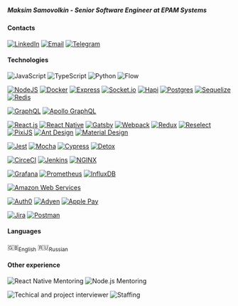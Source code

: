 ##### Maksim Samovolkin - Senior Software Engineer at EPAM Systems

#### Contacts
[![LinkedIn](https://img.shields.io/badge/-LinkedIn-0A66C2?logo=LinkedIn)](https://linkedin.com/in/samovolkin)
[![Email](https://img.shields.io/badge/Email-samovolkinmaxim%40gmail.com-blue?logo=Gmail)](mailto:samovolkinmaxim@gmail.com)
[![Telegram](https://img.shields.io/badge/-Telegram-blue?logo=Telegram)](https://t.me/samovolkin)

#### Technologies
![JavaScript](https://img.shields.io/badge/-JavaScript-14161A?logo=JavaScript)
![TypeScript](https://img.shields.io/badge/-TypeScript-14161A?logo=TypeScript)
![Python](https://img.shields.io/badge/-Python-3776AB?logo=Python&logoColor=white)
![Flow](https://img.shields.io/badge/-Flow.js-edc824)


[![NodeJS](https://img.shields.io/badge/-Node.js-14161A?logo=Node.js)](https://nodejs.org/en/)
[![Docker](https://img.shields.io/badge/-Docker-2496ED?logo=Docker&logoColor=ffffff)](https://www.docker.com/)
[![Express](https://img.shields.io/badge/-Express-000000?logo=Express)](https://expressjs.com)
[![Socket.io](https://img.shields.io/badge/-Socket.io-010101?logo=Socket.io)](https://socket.io/)
[![Hapi](https://img.shields.io/badge/-Hapi-df853c)](https://hapi.dev/)
[![Postgres](https://img.shields.io/badge/-PostgreSQL-336791?logo=PostgreSQL&logoColor=ffffff)](https://www.postgresql.org/)
[![Sequelize](https://img.shields.io/badge/-Sequelize-52B0E7?logo=Sequelize&logoColor=ffffff)](https://sequelize.org/master/)
[![Redis](https://img.shields.io/badge/-Redis-DC382D?logo=Redis&logoColor=ffffff)](https://redis.io/)


[![GraphQL](https://img.shields.io/badge/-GraphQL-E10098?logo=GraphQL)](https://graphql.org/)
[![Apollo GraphQL](https://img.shields.io/badge/-Apollo_GraphQL-311C87?logo=ApolloGraphQL)](https://www.apollographql.com/)


[![React.js](https://img.shields.io/badge/-React-292c34?logo=React&logoColor=61DAFB)](https://reactjs.org/)
[![React Native](https://img.shields.io/badge/-React_Native-292c34?logo=React&logoColor=61DAFB)](https://reactnative.dev/)
[![Gatsby](https://img.shields.io/badge/-Gatsby-663399?logo=Gatsby)](https://www.gatsbyjs.com/)
[![Webpack](https://img.shields.io/badge/-Webpack-2e3941?logo=Webpack)](https://webpack.js.org/)
[![Redux](https://img.shields.io/badge/-Redux-764ABC?logo=Redux)](https://redux.js.org/)
[![Reselect](https://img.shields.io/badge/-Reselect-2e3941?logo=Redux)](https://github.com/reduxjs/reselect)
[![PixiJS](https://img.shields.io/badge/-PixiJS-d93d64)](https://pixijs.com/)
[![Ant Design](https://img.shields.io/badge/-Ant_Design-0170FE?logo=AntDesign)](https://ant.design/)
[![Material Design](https://img.shields.io/badge/-Material_Design-757575?logo=MaterialDesign&logoColor=ffffff)](https://material.io/design)

[![Jest](https://img.shields.io/badge/-Jest-C21325?logo=Jest)](https://jestjs.io/)
[![Mocha](https://img.shields.io/badge/-Mocha-white?logo=Mocha)](https://mochajs.org/)
[![Cypress](https://img.shields.io/badge/-Cypress-17202C?logo=Cypress)](https://www.cypress.io/)
[![Detox](https://img.shields.io/badge/-Detox-212122)](https://github.com/wix/Detox)


[![CirceCI](https://img.shields.io/badge/-CircleCI-343434?logo=CircleCI)](https://circleci.com/)
[![Jenkins](https://img.shields.io/badge/-Jenkins-ffffff?logo=Jenkins)](https://www.jenkins.io/)
[![NGINX](https://img.shields.io/badge/-NGINX-009639?logo=NGINX)](https://nginx.org/)


[![Grafana](https://img.shields.io/badge/-Grafana-000000?logo=Grafana)](https://grafana.com/)
[![Prometheus](https://img.shields.io/badge/-Prometheus-222222?logo=Prometheus)](https://prometheus.io/)
[![InfluxDB](https://img.shields.io/badge/-InfluxDB-222222?logo=InfluxDB)](https://www.influxdata.com/)


[![Amazon Web Services](https://img.shields.io/badge/-Amazon_Web_Services-FF9900?logo=AmazonAWS)](https://aws.amazon.com)


[![Auth0](https://img.shields.io/badge/-Auth0-EB5424?logo=Auth0&logoColor=white)](https://auth0.com/)
[![Adyen](https://img.shields.io/badge/-Adyen-ffffff?logo=Adyen)](https://adyen.com)
[![Apple Pay](https://img.shields.io/badge/-Apple_Pay-000000?logo=ApplePay)](https://www.apple.com/apple-pay/)


[![Jira](https://img.shields.io/badge/-Jira-0052CC?logo=Jira)](https://www.atlassian.com/software/jira)
[![Postman](https://img.shields.io/badge/-Postman-ffffff?logo=Postman)](https://www.postman.com/)

#### Languages
🇬🇧<sub>English</sub> 🇷🇺<sub>Russian</sub>

#### Other experience
![React Native Mentoring](https://img.shields.io/badge/-React_Native_Mentoring-ffffff?logo=React&logoColor=61DAFB)
![Node.js Mentoring](https://img.shields.io/badge/-Node.js_Mentoring-ffffff?logo=Node.js)


![Techical and project interviewer](https://img.shields.io/badge/-Technical_&_Project_Interviewer-14161A?logo=JavaScript)
![Staffing](https://img.shields.io/badge/-Staffing-14161A)
